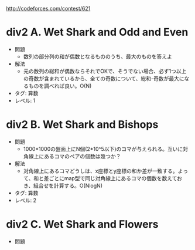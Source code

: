 http://codeforces.com/contest/621

# div2 A. Wet Shark and Odd and Even

- 問題
    - 数列の部分列の和が偶数となるもののうち、最大のものを答えよ
- 解法
    - 元の数列の総和が偶数ならそれでOKで、そうでない場合、必ず1つ以上の奇数が含まれているから、全ての奇数について、総和-奇数が最大になるものを調べれば良い。O(N)
- タグ: 算数
- レベル: 1

# div2 B. Wet Shark and Bishops

- 問題
    - 1000\*1000の盤面上にN個(2\*10^5以下)のコマが与えられる。互いに対角線上にあるコマのペアの個数は幾つか？
- 解法
    - 対角線上にあるコマどうしは、x座標とy座標の和か差が一致する。よって、和と差ごとにmap型で同じ対角線上にあるコマの個数を数えておき、組合せを計算する。O(NlogN)
- タグ: 算数
- レベル: 2

# div2 C. Wet Shark and Flowers

- 問題
